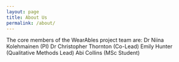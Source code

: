 ```yaml
---
layout: page
title: About Us
permalink: /about/
---
```


The core members of the WearAbles project team are:
Dr Niina Kolehmainen (PI)
Dr Christopher Thornton (Co-Lead)
Emily Hunter (Qualitative Methods Lead)
Abi Collins (MSc Student)


